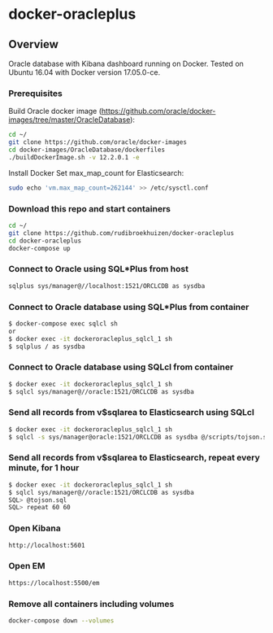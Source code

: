 # docker-oracleplus

## Overview
Oracle database with Kibana dashboard running on Docker. Tested on Ubuntu 16.04 with Docker version 17.05.0-ce.

### Prerequisites
Build Oracle docker image (https://github.com/oracle/docker-images/tree/master/OracleDatabase):
```bash
cd ~/
git clone https://github.com/oracle/docker-images
cd docker-images/OracleDatabase/dockerfiles
./buildDockerImage.sh -v 12.2.0.1 -e
```
Install Docker
Set max_map_count for Elasticsearch: 
```bash
sudo echo 'vm.max_map_count=262144' >> /etc/sysctl.conf
```


### Download this repo and start containers
```bash
cd ~/
git clone https://github.com/rudibroekhuizen/docker-oracleplus
cd docker-oracleplus
docker-compose up
```


### Connect to Oracle using SQL\*Plus from host
```bash
sqlplus sys/manager@//localhost:1521/ORCLCDB as sysdba
```


### Connect to Oracle database using SQL\*Plus from container
```bash
$ docker-compose exec sqlcl sh
or
$ docker exec -it dockeroracleplus_sqlcl_1 sh
$ sqlplus / as sysdba
```


### Connect to Oracle database using SQLcl from container
```bash
$ docker exec -it dockeroracleplus_sqlcl_1 sh
$ sqlcl sys/manager@//oracle:1521/ORCLCDB as sysdba
```

### Send all records from v$sqlarea to Elasticsearch using SQLcl
```bash
$ docker exec -it dockeroracleplus_sqlcl_1 sh
$ sqlcl -s sys/manager@oracle:1521/ORCLCDB as sysdba @/scripts/tojson.sql | jq -c '.results[].items[]' > /tmp/output.json
```

### Send all records from v$sqlarea to Elasticsearch, repeat every minute, for 1 hour
```bash
$ docker exec -it dockeroracleplus_sqlcl_1 sh
$ sqlcl sys/manager@//oracle:1521/ORCLCDB as sysdba
SQL> @tojson.sql
SQL> repeat 60 60
```

### Open Kibana
```bash
http://localhost:5601
```

### Open EM
```bash
https://localhost:5500/em
```

### Remove all containers including volumes
```bash
docker-compose down --volumes
```
